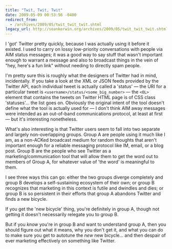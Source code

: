 ```yaml
---
title: "Twit, Twit, Twit"
date: 2009-05-09 00:53:56 -0400
redirect_from:
  - /archives/2009/05/twit_twit_twit.shtml
legacy_url: http://seankerwin.org/archives/2009/05/twit_twit_twit.shtml
---
```

I 'got' Twitter pretty quickly, because I was actually using it before it existed. I used to carry on lossy low-priority conversations with people via AIM status messages; it was a good way to say stuff that wasn't important enough to warrant a message and also to broadcast things in the vein of "hey, here's a fun link" without needing to directly spam people.  

I'm pretty sure this is roughly what the designers of Twitter had in mind, incidentally. If you take a look at the XML or JSON feeds provided by the Twitter API, each individual tweet is actually called a 'status' — the URI for a particular tweet is `<username>/status/<some_big_number>` — the `<OL>` element that contains the tweets on Twitter HTML page is of CSS class 'statuses'... the list goes on. Obviously the original intent of the tool doesn't define what the tool is actually used for — I don't think AIM away messages were intended as an out-of-band communications protocol, at least at first — but it's interesting nonetheless.  

What's also interesting is that Twitter users seem to fall into two separate and largely non-overlapping groups. Group A are people using it much like I am, as a non-ACKed broadcast medium for random thoughts that aren't important enough for a reliable messaging protocol like IM, email, or a blog post. Group B are the people who see Twitter as a marketing/communication tool that will allow them to get the word out to members of Group A, for whatever value of 'the word' is meaningful to them.  

I see three ways this can go: either the two groups diverge completely and group B develops a self-sustaining ecosystem of their own; or group B recognizes that marketing in this context is futile and dwindles and dies; or group B is so persistent in their efforts that group A abandons Twitter and finds a new bicycle.  

If you get the 'new bicycle' thing, you're definitely in group A, though not getting it doesn't necessarily relegate you to group B.  

But if you _know_ you're in group B and want to understand group A, then you should figure out what it means, why you don't get it, and what you can do to make sure you get to autotune the _new_ new bicycle... and then despair of ever marketing effectively on something like Twitter.
